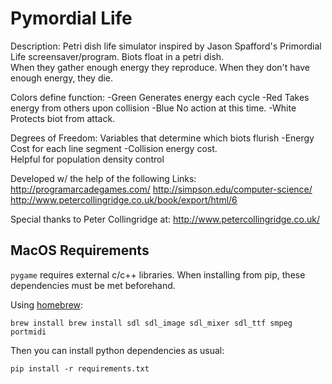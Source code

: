 Pymordial Life
==============
Description: Petri dish life simulator inspired by Jason Spafford's 
   Primordial Life screensaver/program.  Biots float in a petri dish.  
   When they gather enough energy they reproduce.
   When they don't have enough energy, they die.
   
Colors define function:
  -Green Generates energy each cycle
  -Red   Takes energy from others upon collision
  -Blue  No action at this time.
  -White Protects biot from attack.

Degrees of Freedom: Variables that determine which biots flurish
   -Energy Cost for each line segment
   -Collision energy cost.  
      Helpful for population density control
   
Developed w/ the help of the following Links: 
   http://programarcadegames.com/
   http://simpson.edu/computer-science/
   http://www.petercollingridge.co.uk/book/export/html/6

Special thanks to Peter Collingridge at:
   http://www.petercollingridge.co.uk/

MacOS Requirements
------------------

`pygame` requires external c/c++ libraries. When installing from pip, these dependencies must be met beforehand.

Using [homebrew](https://brew.sh):

`brew install brew install sdl sdl_image sdl_mixer sdl_ttf smpeg portmidi`

Then you can install python dependencies as usual:

`pip install -r requirements.txt`
